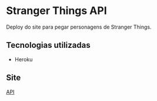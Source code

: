 # Stranger Things API

Deploy do site para pegar personagens de Stranger Things.

## Tecnologias utilizadas
- Heroku

## Site
[API](https://git.heroku.com/deborafantinif-ft.git)
